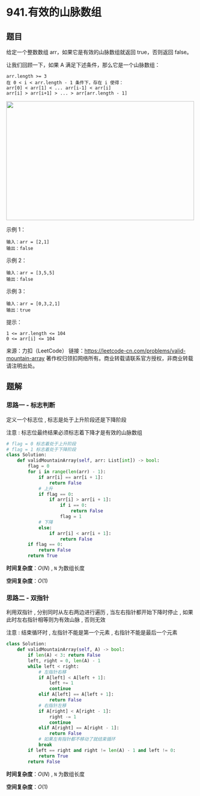 # 941.有效的山脉数组

## 题目

给定一个整数数组 arr，如果它是有效的山脉数组就返回 true，否则返回 false。

让我们回顾一下，如果 A 满足下述条件，那么它是一个山脉数组：
```
arr.length >= 3
在 0 < i < arr.length - 1 条件下，存在 i 使得：
arr[0] < arr[1] < ... arr[i-1] < arr[i]
arr[i] > arr[i+1] > ... > arr[arr.length - 1]
```
<img style="height: 316px; width: 500px;" src="https://assets.leetcode.com/uploads/2019/10/20/hint_valid_mountain_array.png" alt="">

示例 1：
```
输入：arr = [2,1]
输出：false
```
示例 2：
```
输入：arr = [3,5,5]
输出：false
```
示例 3：
```
输入：arr = [0,3,2,1]
输出：true
```

提示：
```
1 <= arr.length <= 104
0 <= arr[i] <= 104
```
来源：力扣（LeetCode）
链接：https://leetcode-cn.com/problems/valid-mountain-array
著作权归领扣网络所有。商业转载请联系官方授权，非商业转载请注明出处。

## 题解

### 思路一 - 标志判断

定义一个标志位 , 标志是处于上升阶段还是下降阶段

注意 : 标志位最终结果必须标志着下降才是有效的山脉数组

```python
# flag = 0 标志着处于上升阶段
# flag = 1 标志着处于下降阶段
class Solution:
    def validMountainArray(self, arr: List[int]) -> bool:
        flag = 0
        for i in range(len(arr) - 1):
            if arr[i] == arr[i + 1]:
                return False
            # 上升
            if flag == 0:
                if arr[i] > arr[i + 1]:
                    if i == 0:
                        return False
                    flag = 1
            # 下降
            else:
                if arr[i] < arr[i + 1]:
                    return False
        if flag == 0:
            return False
        return True
```

**时间复杂度**：$O(N)$ , `N` 为数组长度

**空间复杂度**：$O(1)$

### 思路二 - 双指针

利用双指针 , 分别同时从左右两边进行遍历 , 当左右指针都开始下降时停止 , 如果此时左右指针相等则为有效山脉 , 否则无效

注意 : 结束循环时 , 左指针不能是第一个元素 , 右指针不能是最后一个元素

```python
class Solution:
    def validMountainArray(self, A) -> bool:
        if len(A) < 3: return False
        left, right = 0, len(A) - 1
        while left < right:
            # 左指针右移
            if A[left] < A[left + 1]:
                left += 1
                continue
            elif A[left] == A[left + 1]:
                return False
            # 右指针左移
            if A[right] < A[right - 1]:
                right -= 1
                continue
            elif A[right] == A[right - 1]:
                return False
            # 如果左有指针都不移动了就结束循环
            break
        if left == right and right != len(A) - 1 and left != 0:
            return True
        return False
```

**时间复杂度**：$O(N)$ , `N` 为数组长度

**空间复杂度**：$O(1)$
